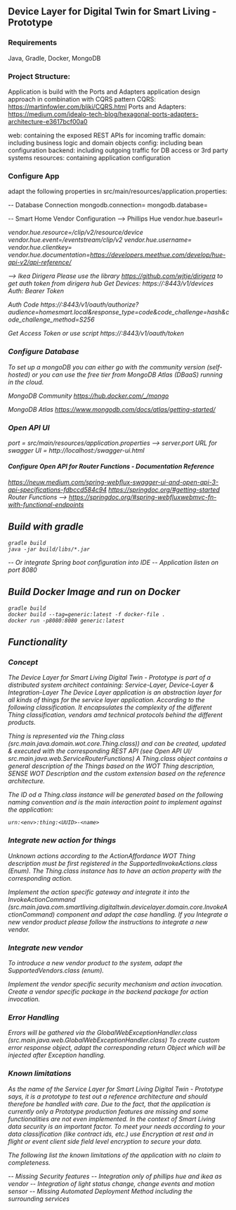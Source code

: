 ## Device Layer for Digital Twin for Smart Living - Prototype
### Requirements
Java, Gradle, Docker, MongoDB

### Project Structure: 

Application is build with the Ports and Adapters application design approach in combination with CQRS pattern
CQRS: https://martinfowler.com/bliki/CQRS.html
Ports and Adapters: https://medium.com/idealo-tech-blog/hexagonal-ports-adapters-architecture-e3617bcf00a0

web: containing the exposed REST APIs for incoming traffic 
domain: including business logic and domain objects
config: including bean configuration
backend: including outgoing traffic for DB access or 3rd party systems
resources: containing application configuration

### Configure App
adapt the following properties in src/main/resources/application.properties: 

-- Database Connection
mongodb.connection=<connection string>
mongodb.database=<database>

-- Smart Home Vendor Configuration
--> Phillips Hue
vendor.hue.baseurl=<Address of the PHillips Hue Hub>
vendor.hue.resource=/clip/v2/resource/device
vendor.hue.event=/eventstream/clip/v2
vendor.hue.username=<generated username>
vendor.hue.clientkey=<generated clientkey>
vendor.hue.documentation=https://developers.meethue.com/develop/hue-api-v2/api-reference/

--> Ikea Dirigera
Please use the library https://github.com/wjtje/dirigera to get auth token from dirigera hub
Get Devices:
https://<hub-ip-address>:8443/v1/devices 
Auth: Bearer Token

Auth Code
https://<hub-ip-address>:8443/v1/oauth/authorize?audience=homesmart.local&response_type=code&code_challenge=hash&code_challenge_method=S256

Get Access Token or use script
https://<hub-ip-address>:8443/v1/oauth/token



### Configure Database
To set up a mongoDB you can either go with the community version (self-hosted) or you can use the free tier from MongoDB Atlas (DBaaS) running in the cloud.

MongoDB Community
https://hub.docker.com/_/mongo

MongoDB Atlas
https://www.mongodb.com/docs/atlas/getting-started/

### Open API UI
port = src/main/resources/application.properties --> server.port
URL for swagger UI = http://localhost:<port>/swagger-ui.html

#### Configure Open API for Router Functions - Documentation Reference
https://neuw.medium.com/spring-webflux-swagger-ui-and-open-api-3-api-specifications-fdbccd584c94
https://springdoc.org/#getting-started
Router Functions --> https://springdoc.org/#spring-webfluxwebmvc-fn-with-functional-endpoints

## Build with gradle
```
gradle build
java -jar build/libs/*.jar
```
-- Or integrate Spring boot configuration into IDE
-- Application listen on port 8080

## Build Docker Image and run on Docker

```
gradle build
docker build --tag=generic:latest -f docker-file .
docker run -p8080:8080 generic:latest
```

## Functionality

### Concept 
The Device Layer for Smart Living Digital Twin - Prototype is part of a distributed system architect containing: Service-Layer, Device-Layer & Integration-Layer
The Device Layer application is an abstraction layer for all kinds of things for the service layer application. According to the following classification.
It encapsulates the complexity of the different Thing classification, vendors amd technical protocols behind the different products.

Thing is represented via the Thing.class (src.main.java.domain.wot.core.Thing.class)) and can be created, updated & executed with the corresponding REST API (see Open API UI/ src.main.java.web.ServiceRouterFunctions)
A Thing.class object contains a general description of the Things based on the WOT Thing description, SENSE WOT Description and the custom extension based on the reference architecture.

The ID od a Thing.class instance will be generated based on the following naming convention and is the main interaction point to implement against the application:
```
urn:<env>:thing:<UUID>-<name>
```

### Integrate new action for things

Unknown actions according to the ActionAffordance WOT Thing description must be first registered in the SupportedInvokeActions.class (Enum).
The Thing.class instance has to have an action property with the corresponding action.

Implement the action specific gateway and integrate it into the InvokeActionCommand (src.main.java.com.smartliving.digitaltwin.devicelayer.domain.core.InvokeActionCommand) component and adapt the case handling. 
If you Integrate a new vendor product please follow the instructions to integrate a new vendor.

### Integrate new vendor
To introduce a new vendor product to the system, adapt the SupportedVendors.class (enum). 

Implement the vendor specific security mechanism and action invocation. 
Create a vendor specific package in the backend package for action invocation.

### Error Handling
Errors will be gathered via the GlobalWebExceptionHandler.class (src.main.java.web.GlobalWebExceptionHandler.class)
To create custom error response object, adapt the corresponding return Object which will be injected after Exception handling. 

### Known limitations
As the name of the Service Layer for Smart Living Digital Twin - Prototype says, it is a prototype to test out a reference architecture and should therefore be handled with care. 
Due to the fact, that the application is currently only a Prototype production features are missing and some functionalities are not even implemented. 
In the context of Smart Living data security is an important factor. To meet your needs according to your data classification (like contract ids, etc.) 
use Encryption at rest and in flight or event client side field level encryption to secure your data.

The following list the known limitations of the application with no claim to completeness.

-- Missing Security features
-- Integration only of phillips hue and ikea as vendor
-- Integration of light status change, change events and motion sensor
-- Missing Automated Deployment Method including the surrounding services
 




